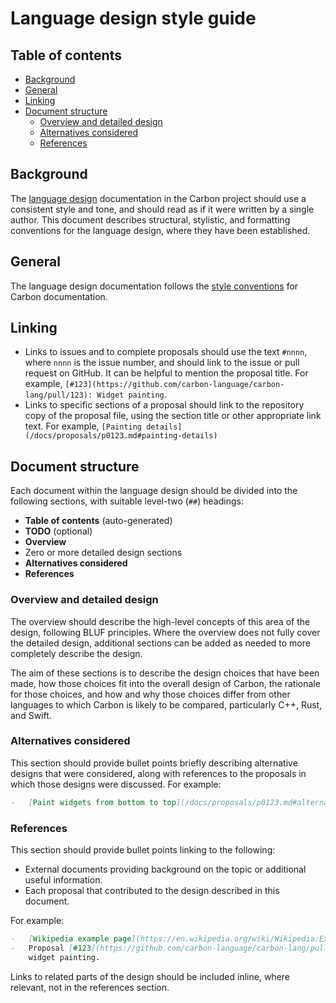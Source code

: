 # Language design style guide

<!--
Part of the Carbon Language project, under the Apache License v2.0 with LLVM
Exceptions. See /LICENSE for license information.
SPDX-License-Identifier: Apache-2.0 WITH LLVM-exception
-->

<!-- toc -->

## Table of contents

-   [Background](#background)
-   [General](#general)
-   [Linking](#linking)
-   [Document structure](#document-structure)
    -   [Overview and detailed design](#overview-and-detailed-design)
    -   [Alternatives considered](#alternatives-considered)
    -   [References](#references)

<!-- tocstop -->

## Background

The [language design](/docs/design) documentation in the Carbon project should
use a consistent style and tone, and should read as if it were written by a
single author. This document describes structural, stylistic, and formatting
conventions for the language design, where they have been established.

## General

The language design documentation follows the
[style conventions](/CONTRIBUTING.html#google-docs-and-markdown) for Carbon
documentation.

## Linking

-   Links to issues and to complete proposals should use the text `#nnnn`, where
    `nnnn` is the issue number, and should link to the issue or pull request on
    GitHub. It can be helpful to mention the proposal title. For example,
    `[#123](https://github.com/carbon-language/carbon-lang/pull/123): Widget painting`.
-   Links to specific sections of a proposal should link to the repository copy
    of the proposal file, using the section title or other appropriate link
    text. For example,
    `[Painting details](/docs/proposals/p0123.md#painting-details)`

## Document structure

Each document within the language design should be divided into the following
sections, with suitable level-two (`##`) headings:

-   **Table of contents** (auto-generated)
-   **TODO** (optional)
-   **Overview**
-   Zero or more detailed design sections
-   **Alternatives considered**
-   **References**

### Overview and detailed design

The overview should describe the high-level concepts of this area of the design,
following BLUF principles. Where the overview does not fully cover the detailed
design, additional sections can be added as needed to more completely describe
the design.

The aim of these sections is to describe the design choices that have been made,
how those choices fit into the overall design of Carbon, the rationale for those
choices, and how and why those choices differ from other languages to which
Carbon is likely to be compared, particularly C++, Rust, and Swift.

### Alternatives considered

This section should provide bullet points briefly describing alternative designs
that were considered, along with references to the proposals in which those
designs were discussed. For example:

```md
-   [Paint widgets from bottom to top](/docs/proposals/p0123.md#alternatives-considered).
```

### References

This section should provide bullet points linking to the following:

-   External documents providing background on the topic or additional useful
    information.
-   Each proposal that contributed to the design described in this document.

For example:

```md
-   [Wikipedia example page](https://en.wikipedia.org/wiki/Wikipedia:Example)
-   Proposal [#123](https://github.com/carbon-language/carbon-lang/pull/123):
    widget painting.
```

Links to related parts of the design should be included inline, where relevant,
not in the references section.
